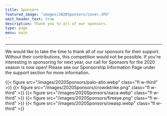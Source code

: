 ```yaml
---
title: Sponsors
featured_image: "images/2020Sponsors/cover.JPG"
omit_header_text: true
description: Thank you to all of our sponsors.
type: page
menu: main
---
```

<hr>
We would like to take the time to thank all of our sponsors for their support. Without their contributions, this competition would not be possible. If you're interesting in sponsoring for next year, our call for Sponsors for the 2020 season is now open! Please see our Sponsorship Information Page under the support section for more information.

{{< figure src="/images/2020Sponsors/palo-alto.webp" class="fl w-third" >}}
{{< figure src="/images/2020Sponsors/crowdstrike.png" class="fl w-third" >}}
{{< figure src="/images/2020Sponsors/isaca.webp" class="fl w-third" >}}
{{< figure src="/images/2020Sponsors/fireeye.png" class="fl w-third" >}}
{{< figure src="/images/2020Sponsors/owasp.webp" class="fl w-third" >}}
